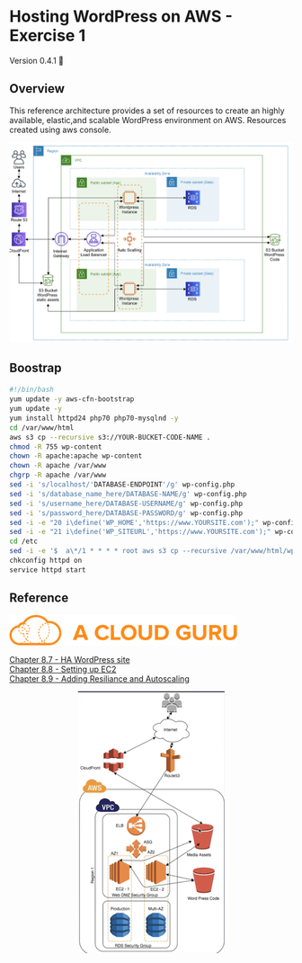 # Hosting WordPress on AWS - Exercise 1

Version 0.4.1 :satellite:

## Overview

This reference architecture provides a set of resources to create an highly available, elastic,and scalable WordPress environment on AWS.
Resources created using aws console.

<p align="center">
  <img src="images/aws-architecture.png?style=centerme" alt="Architecure Overview">
</p>

## Boostrap
```bash
#!/bin/bash
yum update -y aws-cfn-bootstrap
yum update -y
yum install httpd24 php70 php70-mysqlnd -y
cd /var/www/html
aws s3 cp --recursive s3://YOUR-BUCKET-CODE-NAME . 
chmod -R 755 wp-content
chown -R apache:apache wp-content
chown -R apache /var/www
chgrp -R apache /var/www
sed -i 's/localhost/'DATABASE-ENDPOINT'/g' wp-config.php
sed -i 's/database_name_here/DATABASE-NAME/g' wp-config.php
sed -i 's/username_here/DATABASE-USERNAME/g' wp-config.php
sed -i 's/password_here/DATABASE-PASSWORD/g' wp-config.php
sed -i -e "20 i\define('WP_HOME','https://www.YOURSITE.com');" wp-config.php
sed -i -e "21 i\define('WP_SITEURL','https://www.YOURSITE.com');" wp-config.php
cd /etc
sed -i -e '$  a\*/1 * * * * root aws s3 cp --recursive /var/www/html/wp-content/uploads s3://YOUR-BUCKET-NAME/wp-content/uploads' crontab
chkconfig httpd on
service httpd start
```

## Reference

[![acloudguru-icon.png](images/acloudguru-icon.png)](https://acloud.guru/learn/aws-certified-solutions-architect-associate)


[Chapter 8.7 - HA WordPress site](https://acloud.guru/course/aws-certified-solutions-architect-associate/learn/ha-architecture/wp-site/watch?_ga=2.214962583.1416554729.1586473598-61654316.1571827724)<br>
[Chapter 8.8 - Setting up EC2](https://acloud.guru/course/aws-certified-solutions-architect-associate/learn/ha-architecture/ec2-setup/watch?_ga=2.214962583.1416554729.1586473598-61654316.1571827724)<br>
[Chapter 8.9 - Adding Resiliance and Autoscaling](https://acloud.guru/course/aws-certified-solutions-architect-associate/learn/ha-architecture/resilience-as/watch?_ga=2.214962583.1416554729.1586473598-61654316.1571827724)
<p align="center">
  <img src="images/acloud-guru-ha-wordpress-site.png?style=centerme" alt="Acloud diagram">
</p>

